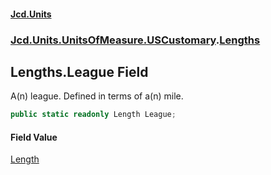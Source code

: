 #### [Jcd.Units](index.md 'index')
### [Jcd.Units.UnitsOfMeasure.USCustomary](Jcd.Units.UnitsOfMeasure.USCustomary.md 'Jcd.Units.UnitsOfMeasure.USCustomary').[Lengths](Jcd.Units.UnitsOfMeasure.USCustomary.Lengths.md 'Jcd.Units.UnitsOfMeasure.USCustomary.Lengths')

## Lengths.League Field

A(n) league. Defined in terms of a(n) mile.

```csharp
public static readonly Length League;
```

#### Field Value
[Length](Jcd.Units.UnitTypes.Length.md 'Jcd.Units.UnitTypes.Length')